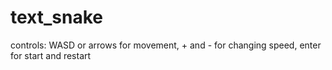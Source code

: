 # text_snake

controls: WASD or arrows for movement, + and - for changing speed, enter for start and restart